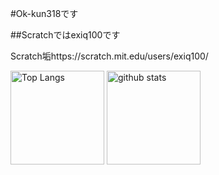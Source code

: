 #Ok-kun318です

##Scratchではexiq100です

Scratch垢https://scratch.mit.edu/users/exiq100/
<p align="left"> 
  <img alt="Top Langs" height="150px" src="https://github-readme-stats.vercel.app/api/top-langs/?username=Ok-kun318&layout=compact&show_icons=true&theme=radical" />
  <img alt="github stats" height="150px" src="https://github-readme-stats.vercel.app/api?username=Ok-kun318&theme=radical&show_icons=ture" />
</p>
